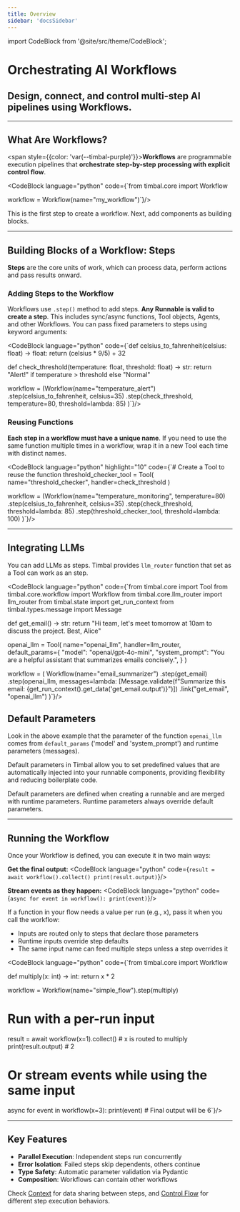 ```yaml
---
title: Overview
sidebar: 'docsSidebar'
---
```

import CodeBlock from '@site/src/theme/CodeBlock';

# Orchestrating AI Workflows

<h2 className="subtitle" style={{marginTop: '-17px', fontSize: '1.1rem', fontWeight: 'normal'}}>
Design, connect, and control multi-step AI pipelines using Workflows.
</h2>

---

## What Are Workflows?

<span style={{color: 'var(--timbal-purple)'}}><strong>Workflows</strong></span> are programmable execution pipelines that **orchestrate step-by-step processing with explicit control flow**.

<CodeBlock language="python" code={`from timbal.core import Workflow

workflow = Workflow(name="my_workflow")`}/>

This is the first step to create a workflow. Next, add components as building blocks.

---

## Building Blocks of a Workflow: Steps
<strong>Steps</strong> are the core units of work, which can process data, perform actions and pass results onward.

<!-- ### DAG-Based Execution
Workflows form a **Directed Acyclic Graph (DAG)** where:
- Steps can run in parallel when dependencies allow
- No circular dependencies (prevents infinite loops)
- Automatic dependency resolution and execution ordering

<div style={{ textAlign: 'center', display: 'flex', justifyContent: 'center', alignItems: 'center', margin: '0rem 0' }}>
  <img src="/img/dag_link.png" style={{ width: '20rem', maxWidth: '100%' }} />
</div> -->




### Adding Steps to the Workflow

Workflows use `.step()` method to add steps. **Any Runnable is valid to create a step**. This includes sync/async functions, Tool objects, Agents, and other Workflows. You can pass fixed parameters to steps using keyword arguments:

<!-- - **Functions**: Direct function references
- **Tools**: Tool objects with handlers
- **Dictionaries**: Tool configurations
- **Other Workflows**: Nested workflow components

<CodeBlock language="python" code={`workflow = (Workflow(name="my_workflow")
    .step(step_1)
    .step(step_2)
)`}/> -->


<!-- ### Adding Steps with Parameters -->



<CodeBlock language="python" code={`def celsius_to_fahrenheit(celsius: float) -> float:
    return (celsius * 9/5) + 32

def check_threshold(temperature: float, threshold: float) -> str:
    return "Alert!" if temperature > threshold else "Normal"
    
workflow = (Workflow(name="temperature_alert")
    .step(celsius_to_fahrenheit, celsius=35)
    .step(check_threshold, temperature=80, threshold=lambda: 85)
)`}/>


### Reusing Functions

**Each step in a workflow must have a unique name**. If you need to use the same function multiple times in a workflow, wrap it in a new Tool each time with distinct names.

<CodeBlock language="python" highlight="10" code={`# Create a Tool to reuse the function
threshold_checker_tool = Tool(
    name="threshold_checker",
    handler=check_threshold
)

workflow = (Workflow(name="temperature_monitoring", temperature=80)
    .step(celsius_to_fahrenheit, celsius=35)
    .step(check_threshold, threshold=lambda: 85)
    .step(threshold_checker_tool, threshold=lambda: 100)
)`}/>



<!-- ### Connecting Steps

Use `get_run_context().get_data("step_name.output")` to access outputs from neighbour steps:

<CodeBlock language="python" code={`workflow = (Workflow(name="temperature_alert")
    .step(step1, celsius=35)
    .step(step2, temperature=lambda: get_run_context().get_data("step1.output"))
)`}/>

The framework automatically handles the dependency of one step on another step's data.

In the above example, you don't need `.link()` because step2 uses step1's output. When a step depends on another step's data, they run sequentially (implicit linking).

To force sequential execution, use `.link()`:

<CodeBlock language="python" code={`def fetch_data():    # Takes 2 seconds
    time.sleep(2)
    return "data"

def process_data():  # Takes 3 seconds
    time.sleep(3)
    return "processed"

workflow = (Workflow(name="sequential_flow")
    .step(fetch_data)      # Starts at 0s, finishes at 2s
    .step(process_data)    # Starts at 2s, finishes at 5s
    .link("fetch_data", "process_data")
)
# Total time: 5 seconds (2 + 3)`}/>

Without `.link()`, steps run in parallel:

<CodeBlock language="python" code={`def send_email():       # Takes 2 seconds
    time.sleep(2)
    return "email sent"

def update_database():  # Takes 3 seconds
    time.sleep(3)
    return "db updated"

workflow = (Workflow(name="parallel_flow")
    .step(send_email)      # Starts at 0s, finishes at 2s
    .step(update_database) # Starts at 0s, finishes at 3s
)
# Total time: 3 seconds (max of 2 and 3)`}/> -->

---

## Integrating LLMs

You can add LLMs as steps. Timbal provides `llm_router` function that set as a Tool can work as an step.

<CodeBlock language="python" code={`from timbal.core import Tool
from timbal.core.workflow import Workflow
from timbal.core.llm_router import llm_router
from timbal.state import get_run_context
from timbal.types.message import Message

def get_email() -> str:
    return "Hi team, let's meet tomorrow at 10am to discuss the project. Best, Alice"

openai_llm = Tool(
  name="openai_llm",
  handler=llm_router,
  default_params={
    "model": "openai/gpt-4o-mini",
    "system_prompt": "You are a helpful assistant that summarizes emails concisely.",
  }
)

workflow = (
    Workflow(name="email_summarizer")
    .step(get_email)
    .step(openai_llm, messages=lambda: [Message.validate(f"Summarize this email: {get_run_context().get_data('get_email.output')}")])
    .link("get_email", "openai_llm")
)`}/>

## Default Parameters

Look in the above example that the parameter of the function `openai_llm` comes from `default_params` ('model' and 'system_prompt') and runtime parameters (messages).

Default parameters in Timbal allow you to set predefined values that are automatically injected into your runnable components, providing flexibility and reducing boilerplate code.

Default parameters are defined when creating a runnable and are merged with runtime parameters. Runtime parameters always override default parameters.

---

## Running the Workflow

Once your Workflow is defined, you can execute it in two main ways:

**Get the final output:**
<CodeBlock language="python" code={`result = await workflow().collect()
print(result.output)`}/>

**Stream events as they happen:**
<CodeBlock language="python" code={`async for event in workflow():
    print(event)`}/>

If a function in your flow needs a value per run (e.g., x), pass it when you call the workflow:

- Inputs are routed only to steps that declare those parameters
- Runtime inputs override step defaults
- The same input name can feed multiple steps unless a step overrides it

<CodeBlock language="python" code={`from timbal.core import Workflow

def multiply(x: int) -> int:
    return x * 2

workflow = Workflow(name="simple_flow").step(multiply)

# Run with a per-run input
result = await workflow(x=1).collect()   # x is routed to multiply
print(result.output)  # 2

# Or stream events while using the same input
async for event in workflow(x=3):
    print(event)  # Final output will be 6`}/>


---

## Key Features
- **Parallel Execution**: Independent steps run concurrently
- **Error Isolation**: Failed steps skip dependents, others continue
- **Type Safety**: Automatic parameter validation via Pydantic
- **Composition**: Workflows can contain other workflows

Check [Context](/workflows/context.md) for data sharing between steps, and [Control Flow](/workflows/control_flow.md) for different step execution behaviors.



<style>{`
.cards-container {
  display: flex;
  gap: 1rem;
  margin: 1rem 0;
  flex-wrap: wrap;
}

.card {
  flex: 1;
  min-width: 300px;
  background: var(--ifm-background-color);
  border-radius: 8px;
  box-shadow: 0 2px 4px rgba(0,0,0,0.1);
  overflow: hidden;
}

.card-content {
  padding: 1.5rem;
}

.card-content h3 {
  color: var(--ifm-color-primary);
  margin-top: 0;
  margin-bottom: 1rem;
}

[data-theme='dark'] .card-content h3 {
  color: #9d7cff;
}

.card-content ul {
  list-style: disc;
  padding-left: 1.2em;
  margin: 0;
}

.card-content li {
  margin: 0.5rem 0;
}

.capabilities {
  display: flex;
  flex-direction: column;
  gap: 1.5rem;
  margin: 2rem 0;
}

.capability {
  display: flex;
  align-items: flex-start;
  gap: 1.5rem;
  padding: 1.5rem;
  background: var(--ifm-background-color);
  border-radius: 8px;
  box-shadow: 0 2px 4px rgba(0,0,0,0.1);
}

.capability-icon {
  font-size: 2rem;
  line-height: 1;
  flex-shrink: 0;
}

.capability-content {
  flex: 1;
}

.capability-content h3 {
  color: var(--ifm-font-color-base);
  margin-top: 0;
  margin-bottom: 0.5rem;
}

.capability-content p {
  margin: 0;
  line-height: 1.5;
}
`}</style>